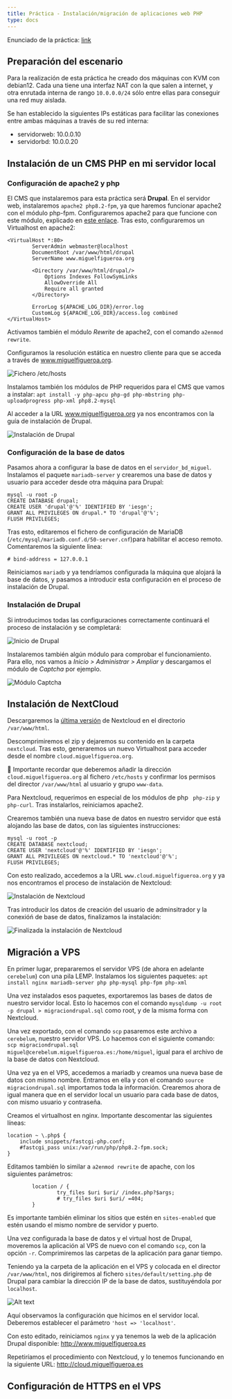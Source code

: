 ```yaml
---
title: Práctica - Instalación/migración de aplicaciones web PHP
type: docs
---
```

Enunciado de la práctica: [link](https://fp.josedomingo.org/iaw/2_php/practica.html)

## Preparación del escenario
Para la realización de esta práctica he creado dos máquinas con KVM con debian12. Cada una tiene una interfaz NAT con la que salen a internet, y otra enrutada interna de rango `10.0.0.0/24` sólo entre ellas para conseguir una red muy aislada.

Se han establecido la siguientes IPs estáticas para facilitar las conexiones entre ambas máquinas a través de su red interna:

- servidorweb: 10.0.0.10
- servidorbd:  10.0.0.20

## Instalación de un CMS PHP en mi servidor local
### Configuración de apache2 y php
El CMS que instalaremos para esta práctica será **Drupal**. En el servidor web, instalaremos `apache2 php8.2-fpm`, ya que haremos funcionar apache2 con el módulo php-fpm. Configuraremos apache2 para que funcione con este módulo, explicado en [este enlace](http://web.miguelfigueroa.es/docs/iweb/unidad-2-php/taller2/#configuraci%c3%b3n-de-apache2-con-fpm-php). Tras esto, configuraremos un Virtualhost en apache2:

```        
<VirtualHost *:80>
        ServerAdmin webmaster@localhost
        DocumentRoot /var/www/html/drupal
        ServerName www.miguelfigueroa.org

        <Directory /var/www/html/drupal/>
            Options Indexes FollowSymLinks
            AllowOverride All
            Require all granted
        </Directory>    

        ErrorLog ${APACHE_LOG_DIR}/error.log
        CustomLog ${APACHE_LOG_DIR}/access.log combined
</VirtualHost>
```

Activamos también el módulo *Rewrite* de apache2, con el comando `a2enmod rewrite`.

Configuramos la resolución estática en nuestro cliente para que se acceda a través de www.miguelfigueroa.org.

![Fichero `/etc/hosts`](/images/p-1.png)

Instalamos también los módulos de PHP requeridos para el CMS que vamos a instalar: `apt install -y php-apcu php-gd php-mbstring php-uploadprogress php-xml php8.2-mysql`

Al acceder a la URL www.miguelfigueroa.org ya nos encontramos con la guía de instalación de Drupal.

![Instalación de Drupal](/images/p-2.png)


### Configuración de la base de datos
Pasamos ahora a configurar la base de datos en el `servidor_bd_miguel`. Instalamos el paquete `mariadb-server` y crearemos una base de datos y usuario para acceder desde otra máquina para Drupal:

```
mysql -u root -p
CREATE DATABASE drupal;
CREATE USER 'drupal'@'%' IDENTIFIED BY 'iesgn';
GRANT ALL PRIVILEGES ON drupal.* TO 'drupal'@'%';
FLUSH PRIVILEGES;
```
Tras esto, editaremos el fichero de configuración de MariaDB (`/etc/mysql/mariadb.conf.d/50-server.cnf`)para habilitar el acceso remoto. Comentaremos la siguiente linea:
```
# bind-address = 127.0.0.1
```

Reiniciamos `mariadb` y ya tendríamos configurada la máquina que alojará la base de datos, y pasamos a introducir esta configuración en el proceso de instalación de Drupal.

### Instalación de Drupal

Si introducimos todas las configuraciones correctamente continuará el proceso de instalación y se completará:

![Inicio de Drupal](/images/p-3.png)

Instalaremos también algún módulo para comprobar el funcionamiento. Para ello, nos vamos a *Inicio > Administrar > Ampliar* y descargamos el módulo de *Captcha* por ejemplo.

![Módulo Captcha](/images/p-4.png)

## Instalación de NextCloud
Descargaremos la [última versión](https://download.nextcloud.com/server/releases/latest.zip) de Nextcloud en el directorio `/var/www/html`.

Descomprimiremos el zip y dejaremos su contenido en la carpeta `nextcloud`. Tras esto, generaremos un nuevo Virtualhost para acceder desde el nombre `cloud.miguelfigueroa.org`.

🤚 Importante recordar que deberemos añadir la dirección `cloud.miguelfigueroa.org` al fichero `/etc/hosts` y confirmar los permisos del director `/var/www/html` al usuario y grupo `www-data`.

Para Nextcloud, requerimos en especial de los módulos de php ` php-zip` y `php-curl`. Tras instalarlos, reiniciamos apache2.

Crearemos también una nueva base de datos en nuestro servidor que está alojando las base de datos, con las siguientes instrucciones:

```
mysql -u root -p
CREATE DATABASE nextcloud;
CREATE USER 'nextcloud'@'%' IDENTIFIED BY 'iesgn';
GRANT ALL PRIVILEGES ON nextcloud.* TO 'nextcloud'@'%';
FLUSH PRIVILEGES;
```
Con esto realizado, accedemos a la URL `www.cloud.miguelfigueroa.org` y ya nos encontramos el proceso de instalación de Nextcloud:

![Instalación de Nextcloud](/images/p-5.png)

Tras introducir los datos de creación del usuario de adminsitrador y la conexióń de base de datos, finalizamos la instalación:

![Finalizada la instalación de Nextcloud](/images/p-6.png)

## Migración a VPS
En primer lugar, prepararemos el servidor VPS (de ahora en adelante `cerebelum`) con una pila LEMP. Instalamos los siguientes paquetes: `apt install nginx mariadb-server php php-mysql php-fpm php-xml`

Una vez instalados esos paquetes, exportaremos las bases de datos de nuestro servidor local. Esto lo hacemos con el comando `mysqldump -u root -p drupal > migraciondrupal.sql` como root, y de la misma forma con Nextcloud.

Una vez exportado, con el comando `scp` pasaremos este archivo a `cerebelum`, nuestro servidor VPS. Lo hacemos con el siguiente comando: `scp migraciondrupal.sql miguel@cerebelum.miguelfigueroa.es:/home/miguel`, igual para el archivo de la base de datos con Nextcloud.

Una vez ya en el VPS, accedemos a mariadb y creamos una nueva base de datos con mismo nombre. Entramos en ella y con el comando `source migraciondrupal.sql` importamos toda la información. Crearemos ahora de igual manera que en el servidor local un usuario para cada base de datos, con mismo usuario y contraseña.

Creamos el virtualhost en nginx. Importante descomentar las siguientes líneas:
```
location ~ \.php$ {
    include snippets/fastcgi-php.conf;
    #fastcgi_pass unix:/var/run/php/php8.2-fpm.sock;
}
```

Editamos también lo similar a `a2enmod rewrite` de apache, con los siguientes parámetros:
```
        location / {
                try_files $uri $uri/ /index.php?$args;
                # try_files $uri $uri/ =404;
        }
```

Es importante también eliminar los sitios que estén en `sites-enabled` que estén usando el mismo nombre de servidor y puerto.

Una vez configurada la base de datos y el virtual host de Drupal, moveremos la aplicación al VPS de nuevo con el comando `scp`, con la opción `-r`. Comprimiremos las carpetas de la aplicación para ganar tiempo.

Teniendo ya la carpeta de la aplicación en el VPS y colocada en el director `/var/www/html`, nos dirigiremos al fichero `sites/default/setting.php` de Drupal para cambiar la dirección IP de la base de datos, sustituyéndola por `localhost`.

![Alt text](/images/p-7.png)

Aquí observamos la configuración que hicimos en el servidor local. Deberemos establecer el parámetro `'host => 'localhost'`.

Con esto editado, reiniciamos `nginx` y ya tenemos la web de la aplicación Drupal disponible: http://www.miguelfigueroa.es

Repetiríamos el procedimiento con Nextcloud, y lo tenemos funcionando en la siguiente URL: http://cloud.miguelfigueroa.es

## Configuración de HTTPS en el VPS